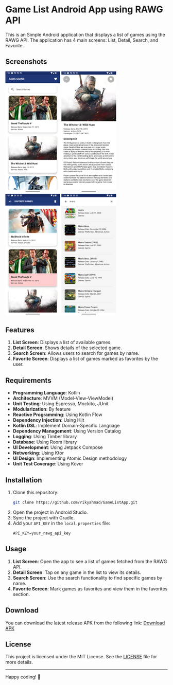 # Game List Android App using RAWG API

This is an Simple Android application that displays a list of games using the RAWG API. The application has 4 main screens: List, Detail, Search, and Favorite.

## Screenshots

<img src="screenshots/home_screen.png" width="170" />     <img src="screenshots/detail_screen.png" width="170" />     <img src="screenshots/favorite_screen.png" width="170" />     <img src="screenshots/search_screen.png" width="170" />

## Features

1. **List Screen**: Displays a list of available games.
2. **Detail Screen**: Shows details of the selected game.
3. **Search Screen**: Allows users to search for games by name.
4. **Favorite Screen**: Displays a list of games marked as favorites by the user.

## Requirements

- **Programming Language**: Kotlin
- **Architecture**: MVVM (Model-View-ViewModel)
- **Unit Testing**: Using Espresso, Mockito, JUnit
- **Modularization**: By feature
- **Reactive Programming**: Using Kotlin Flow
- **Dependency Injection**: Using Hilt
- **Kotlin DSL**: Implement Domain-Specific Language
- **Dependency Management**: Using Version Catalog
- **Logging**: Using Timber library
- **Database**: Using Room library
- **UI Development**: Using Jetpack Compose
- **Networking**: Using Ktor
- **UI Design**: Implementing Atomic Design methodology
- **Unit Test Coverage**: Using Kover

## Installation

1. Clone this repository:
    ```bash
    git clone https://github.com/rikyahmad/GameListApp.git
    ```
2. Open the project in Android Studio.
3. Sync the project with Gradle.
4. Add your `API_KEY` in the `local.properties` file:
    ```properties
    API_KEY=your_rawg_api_key
    ```

## Usage

1. **List Screen**: Open the app to see a list of games fetched from the RAWG API.
2. **Detail Screen**: Tap on any game in the list to view its details.
3. **Search Screen**: Use the search functionality to find specific games by name.
4. **Favorite Screen**: Mark games as favorites and view them in the favorites section.

## Download

You can download the latest release APK from the following link:
[Download APK](https://github.com/rikyahmad/GameListApp/blob/main/app/release/app-release.apk)

## License

This project is licensed under the MIT License. See the [LICENSE](LICENSE) file for more details.

---

Happy coding! 🚀
